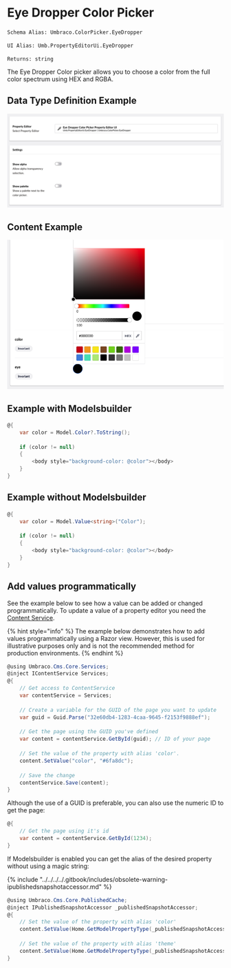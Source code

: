 # Eye Dropper Color Picker

`Schema Alias: Umbraco.ColorPicker.EyeDropper`

`UI Alias: Umb.PropertyEditorUi.EyeDropper`

`Returns: string`

The Eye Dropper Color picker allows you to choose a color from the full color spectrum using HEX and RGBA.

## Data Type Definition Example

![Eye Dropper Color Picker Data Type Definition](images/Eye-Dropper-Color-Picker-DataType.png)

## Content Example

![Eye Dropper Color Picker Content](images/Eye-Dropper-Color-Picker-Content.png)

## Example with Modelsbuilder

```csharp
@{
    var color = Model.Color?.ToString();

    if (color != null)
    {
        <body style="background-color: @color"></body>
    }
}
```

## Example without Modelsbuilder

```csharp
@{
    var color = Model.Value<string>("Color");

    if (color != null)
    {
        <body style="background-color: @color"></body>
    }
}
```

## Add values programmatically

See the example below to see how a value can be added or changed programmatically. To update a value of a property editor you need the [Content Service](https://apidocs.umbraco.com/v15/csharp/api/Umbraco.Cms.Core.Services.ContentService.html).

{% hint style="info" %}
The example below demonstrates how to add values programmatically using a Razor view. However, this is used for illustrative purposes only and is not the recommended method for production environments.
{% endhint %}

```csharp
@using Umbraco.Cms.Core.Services;
@inject IContentService Services;
@{
    // Get access to ContentService
    var contentService = Services;

    // Create a variable for the GUID of the page you want to update
    var guid = Guid.Parse("32e60db4-1283-4caa-9645-f2153f9888ef");

    // Get the page using the GUID you've defined
    var content = contentService.GetById(guid); // ID of your page

    // Set the value of the property with alias 'color'.
    content.SetValue("color", "#6fa8dc");
    
    // Save the change
    contentService.Save(content);
}
```

Although the use of a GUID is preferable, you can also use the numeric ID to get the page:

```csharp
@{
    // Get the page using it's id
    var content = contentService.GetById(1234); 
}
```

If Modelsbuilder is enabled you can get the alias of the desired property without using a magic string:

{% include "../../../../.gitbook/includes/obsolete-warning-ipublishedsnapshotaccessor.md" %}

```csharp
@using Umbraco.Cms.Core.PublishedCache;
@inject IPublishedSnapshotAccessor _publishedSnapshotAccessor;
@{
    // Set the value of the property with alias 'color'
    content.SetValue(Home.GetModelPropertyType(_publishedSnapshotAccessor, x => x.Color).Alias, "#6fa8dc");
    
    // Set the value of the property with alias 'theme'
    content.SetValue(Home.GetModelPropertyType(_publishedSnapshotAccessor, x => x.Theme).Alias, "rgba(111, 168, 220, 0.7)");
}
```
